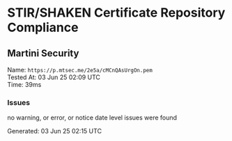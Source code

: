 # STIR/SHAKEN Certificate Repository Compliance

## Martini Security

Name: `https://p.mtsec.me/2e5a/cMCnQAsUrgOn.pem`\
Tested At: 03 Jun 25 02:09 UTC\
Time: 39ms

### Issues

no warning, or error, or notice date level issues were found

Generated: 03 Jun 25 02:15 UTC